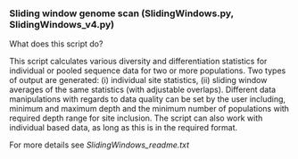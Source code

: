 ### Sliding window genome scan (SlidingWindows.py, SlidingWindows_v4.py)

What does this script do?

This script calculates various diversity and differentiation statistics for individual or pooled sequence data for two or more populations. Two types of output are generated: (i) individual site statistics, (ii) sliding window averages of the same statistics (with adjustable overlaps). Different data manipulations with regards to data quality can be set by the user including, minimum and maximum depth and the minimum number of populations with required depth range for site inclusion. The script can also work with individual based data, as long as this is in the required format.

For more details see *SlidingWindows_readme.txt*
